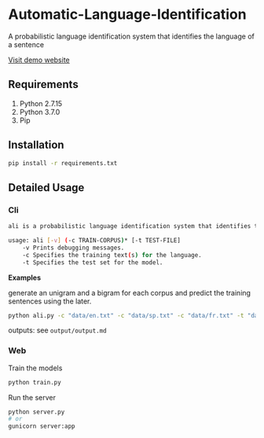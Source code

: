 # Automatic-Language-Identification
A probabilistic language identification system that identifies the language of a sentence 

[Visit demo website](https://automatic-language-detection.herokuapp.com/)

## Requirements
1. Python 2.7.15
2. Python 3.7.0
3. Pip

## Installation
``` bash
pip install -r requirements.txt
```

## Detailed Usage

### Cli

``` bash
ali is a probabilistic language identification system that identifies the langue of a sentence.

usage: ali [-v] (-c TRAIN-CORPUS)* [-t TEST-FILE]
    -v Prints debugging messages.
    -c Specifies the training text(s) for the language.
    -t Specifies the test set for the model.
```

**Examples**

generate an unigram and a bigram for each corpus and predict the training sentences using the later.
``` bash
python ali.py -c "data/en.txt" -c "data/sp.txt" -c "data/fr.txt" -t "data/first10TestSentences.txt"
```
outputs: see `output/output.md`

### Web

Train the models
``` bash
python train.py
```

Run the server
``` bash
python server.py
# or
gunicorn server:app
```
